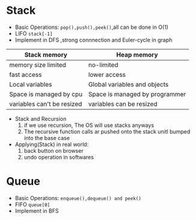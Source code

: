 # Stack
* Basic Operations: `pop(),push(),peek()`,all can be done in O(1) 
* LIFO `stack[-1]`
* Implement in DFS ,strong connnection and Euler-cycle in graph

|Stack memory |Heap memory
--------------|-----------
memory size limited| no-limited
fast access  |lower access 
Local variables| Global variables and objects
Space is managed by cpu| Space is managed by programmer
variables can't be resized| variables can be resized
* Stack and Recursion
  1. if we use recursion, The OS will use stacks anyways
  2. The recursive function calls ar pushed onto the stack unitl bumped into the base case
* Applying(Stack) in real world:
  1. back button on browser
  2. undo operation in softwares
  
# Queue
* Basic Operations: `enqueue(),dequeue() and peek()`
* FIFO `queue[0]`
* Implement in BFS

